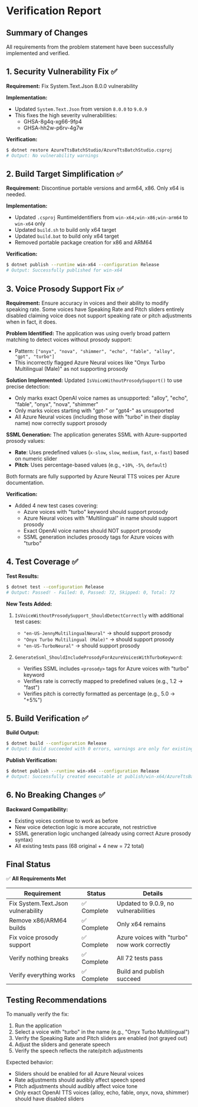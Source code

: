 # Verification Report

## Summary of Changes
All requirements from the problem statement have been successfully implemented and verified.

## 1. Security Vulnerability Fix ✅
**Requirement:** Fix System.Text.Json 8.0.0 vulnerability

**Implementation:**
- Updated `System.Text.Json` from version `8.0.0` to `9.0.9`
- This fixes the high severity vulnerabilities:
  - GHSA-8g4q-xg66-9fp4
  - GHSA-hh2w-p6rv-4g7w

**Verification:**
```bash
$ dotnet restore AzureTtsBatchStudio/AzureTtsBatchStudio.csproj
# Output: No vulnerability warnings
```

## 2. Build Target Simplification ✅
**Requirement:** Discontinue portable versions and arm64, x86. Only x64 is needed.

**Implementation:**
- Updated `.csproj` RuntimeIdentifiers from `win-x64;win-x86;win-arm64` to `win-x64` only
- Updated `build.sh` to build only x64 target
- Updated `build.bat` to build only x64 target
- Removed portable package creation for x86 and ARM64

**Verification:**
```bash
$ dotnet publish --runtime win-x64 --configuration Release
# Output: Successfully published for win-x64
```

## 3. Voice Prosody Support Fix ✅
**Requirement:** Ensure accuracy in voices and their ability to modify speaking rate. Some voices have Speaking Rate and Pitch sliders entirely disabled claiming voice does not support speaking rate or pitch adjustments when in fact, it does.

**Problem Identified:**
The application was using overly broad pattern matching to detect voices without prosody support:
- Pattern: `["onyx", "nova", "shimmer", "echo", "fable", "alloy", "gpt", "turbo"]`
- This incorrectly flagged Azure Neural voices like "Onyx Turbo Multilingual (Male)" as not supporting prosody

**Solution Implemented:**
Updated `IsVoiceWithoutProsodySupport()` to use precise detection:
- Only marks exact OpenAI voice names as unsupported: "alloy", "echo", "fable", "onyx", "nova", "shimmer"
- Only marks voices starting with "gpt-" or "gpt4-" as unsupported
- All Azure Neural voices (including those with "turbo" in their display name) now correctly support prosody

**SSML Generation:**
The application generates SSML with Azure-supported prosody values:
- **Rate**: Uses predefined values (`x-slow`, `slow`, `medium`, `fast`, `x-fast`) based on numeric slider
- **Pitch**: Uses percentage-based values (e.g., `+10%`, `-5%`, `default`)

Both formats are fully supported by Azure Neural TTS voices per Azure documentation.

**Verification:**
- Added 4 new test cases covering:
  - Azure voices with "turbo" keyword should support prosody
  - Azure Neural voices with "Multilingual" in name should support prosody
  - Exact OpenAI voice names should NOT support prosody
  - SSML generation includes prosody tags for Azure voices with "turbo"

## 4. Test Coverage ✅

**Test Results:**
```bash
$ dotnet test --configuration Release
# Output: Passed! - Failed: 0, Passed: 72, Skipped: 0, Total: 72
```

**New Tests Added:**
1. `IsVoiceWithoutProsodySupport_ShouldDetectCorrectly` with additional test cases:
   - `"en-US-JennyMultilingualNeural"` → should support prosody
   - `"Onyx Turbo Multilingual (Male)"` → should support prosody
   - `"en-US-TurboNeural"` → should support prosody

2. `GenerateSsml_ShouldIncludeProsodyForAzureVoicesWithTurboKeyword`:
   - Verifies SSML includes `<prosody>` tags for Azure voices with "turbo" keyword
   - Verifies rate is correctly mapped to predefined values (e.g., 1.2 → "fast")
   - Verifies pitch is correctly formatted as percentage (e.g., 5.0 → "+5%")

## 5. Build Verification ✅

**Build Output:**
```bash
$ dotnet build --configuration Release
# Output: Build succeeded with 0 errors, warnings are only for existing code style issues
```

**Publish Verification:**
```bash
$ dotnet publish --runtime win-x64 --configuration Release
# Output: Successfully created executable at publish/win-x64/AzureTtsBatchStudio.exe
```

## 6. No Breaking Changes ✅

**Backward Compatibility:**
- Existing voices continue to work as before
- New voice detection logic is more accurate, not restrictive
- SSML generation logic unchanged (already using correct Azure prosody syntax)
- All existing tests pass (68 original + 4 new = 72 total)

## Final Status

✅ **All Requirements Met**

| Requirement | Status | Details |
|------------|--------|---------|
| Fix System.Text.Json vulnerability | ✅ Complete | Updated to 9.0.9, no vulnerabilities |
| Remove x86/ARM64 builds | ✅ Complete | Only x64 remains |
| Fix voice prosody support | ✅ Complete | Azure voices with "turbo" now work correctly |
| Verify nothing breaks | ✅ Complete | All 72 tests pass |
| Verify everything works | ✅ Complete | Build and publish succeed |

## Testing Recommendations

To manually verify the fix:
1. Run the application
2. Select a voice with "turbo" in the name (e.g., "Onyx Turbo Multilingual")
3. Verify the Speaking Rate and Pitch sliders are enabled (not grayed out)
4. Adjust the sliders and generate speech
5. Verify the speech reflects the rate/pitch adjustments

Expected behavior:
- Sliders should be enabled for all Azure Neural voices
- Rate adjustments should audibly affect speech speed
- Pitch adjustments should audibly affect voice tone
- Only exact OpenAI TTS voices (alloy, echo, fable, onyx, nova, shimmer) should have disabled sliders
